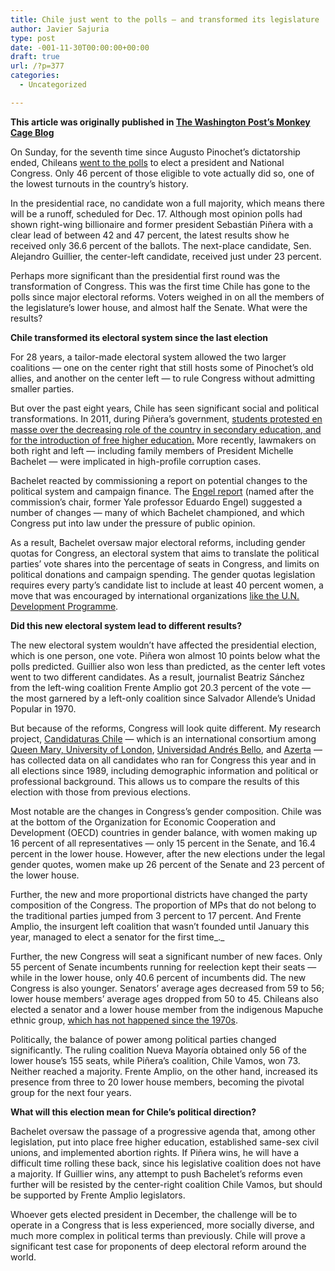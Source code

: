 ```yaml
---
title: Chile just went to the polls — and transformed its legislature
author: Javier Sajuria
type: post
date: -001-11-30T00:00:00+00:00
draft: true
url: /?p=377
categories:
  - Uncategorized

---
```

**This article was originally published in [The Washington Post&#8217;s Monkey Cage Blog][1]**

On Sunday, for the seventh time since Augusto Pinochet’s dictatorship ended, Chileans [went to the polls][2] to elect a president and National Congress. Only 46 percent of those eligible to vote actually did so, one of the lowest turnouts in the country’s history.

In the presidential race, no candidate won a full majority, which means there will be a runoff, scheduled for Dec. 17. Although most opinion polls had shown right-wing billionaire and former president Sebastián Piñera with a clear lead of between 42 and 47 percent, the latest results show he received only 36.6 percent of the ballots. The next-place candidate, Sen. Alejandro Guillier, the center-left candidate, received just under 23 percent.

Perhaps more significant than the presidential first round was the transformation of Congress. This was the first time Chile has gone to the polls since major electoral reforms. Voters weighed in on all the members of the legislature’s lower house, and almost half the Senate. What were the results?

**Chile transformed its electoral system since the last election**

For 28 years, a tailor-made electoral system allowed the two larger coalitions — one on the center right that still hosts some of Pinochet’s old allies, and another on the center left — to rule Congress without admitting smaller parties.

But over the past eight years, Chile has seen significant social and political transformations. In 2011, during Piñera’s government, [students protested en masse over the decreasing role of the country in secondary education, and for the introduction of free higher education.][3] More recently, lawmakers on both right and left — including family members of President Michelle Bachelet — were implicated in high-profile corruption cases.

Bachelet reacted by commissioning a report on potential changes to the political system and campaign finance. The [Engel report][4] (named after the commission’s chair, former Yale professor Eduardo Engel) suggested a number of changes — many of which Bachelet championed, and which Congress put into law under the pressure of public opinion.

As a result, Bachelet oversaw major electoral reforms, including gender quotas for Congress, an electoral system that aims to translate the political parties’ vote shares into the percentage of seats in Congress, and limits on political donations and campaign spending. The gender quotas legislation requires every party’s candidate list to include at least 40 percent women, a move that was encouraged by international organizations [like the U.N. Development Programme][5].

**Did this new electoral system lead to different results?**

The new electoral system wouldn’t have affected the presidential election, which is one person, one vote. Piñera won almost 10 points below what the polls predicted. Guillier also won less than predicted, as the center left votes went to two different candidates. As a result, journalist Beatriz Sánchez from the left-wing coalition Frente Amplio got 20.3 percent of the vote — the most garnered by a left-only coalition since Salvador Allende’s Unidad Popular in 1970.

But because of the reforms, Congress will look quite different. My research project, [Candidaturas Chile][6] — which is an international consortium among [Queen Mary, University of London][7], [Universidad Andrés Bello][8], and [Azerta][9] — has collected data on all candidates who ran for Congress this year and in all elections since 1989, including demographic information and political or professional background. This allows us to compare the results of this election with those from previous elections.

Most notable are the changes in Congress’s gender composition. Chile was at the bottom of the Organization for Economic Cooperation and Development (OECD) countries in gender balance, with women making up 16 percent of all representatives — only 15 percent in the Senate, and 16.4 percent in the lower house. However, after the new elections under the legal gender quotes, women make up 26 percent of the Senate and 23 percent of the lower house.

Further, the new and more proportional districts have changed the party composition of the Congress. The proportion of MPs that do not belong to the traditional parties jumped from 3 percent to 17 percent. And Frente Amplio, the insurgent left coalition that wasn’t founded until January this year, managed to elect a senator for the first time_._

Further, the new Congress will seat a significant number of new faces. Only 55 percent of Senate incumbents running for reelection kept their seats — while in the lower house, only 40.6 percent of incumbents did. The new Congress is also younger. Senators’ average ages decreased from 59 to 56; lower house members’ average ages dropped from 50 to 45. Chileans also elected a senator and a lower house member from the indigenous Mapuche ethnic group, [which has not happened since the 1970s][10].

<div id="f0Ib4pZIZgmwyq" class="moat-trackable pb-f-theme-normal pb-f-dehydrate-false pb-f-async-true pb-feature pb-layout-item pb-f-page-newsletter-inLine injected-by-front-end" data-chain-name="no-name" data-feature-name="no-name" data-feature-id="page/newsletter-inLine" data-pb-fingerprint="0fN82iUwHp7">
  <div class="border-bottom- border-bottom- nl-top-hairline">
    <div class="pb-subscribe pb-subscribe-promo pb-subscribe-newsletter pb-font-smoothing showSubscription">
      <div class="pb-subscribe-button">
      </div>
    </div>
  </div>
</div>

Politically, the balance of power among political parties changed significantly. The ruling coalition Nueva Mayoría obtained only 56 of the lower house’s 155 seats, while Piñera’s coalition, Chile Vamos, won 73. Neither reached a majority. Frente Amplio, on the other hand, increased its presence from three to 20 lower house members, becoming the pivotal group for the next four years.

**What will this election mean for Chile’s political direction?**

Bachelet oversaw the passage of a progressive agenda that, among other legislation, put into place free higher education, established same-sex civil unions, and implemented abortion rights. If Piñera wins, he will have a difficult time rolling these back, since his legislative coalition does not have a majority. If Guillier wins, any attempt to push Bachelet’s reforms even further will be resisted by the center-right coalition Chile Vamos, but should be supported by Frente Amplio legislators.

Whoever gets elected president in December, the challenge will be to operate in a Congress that is less experienced, more socially diverse, and much more complex in political terms than previously. Chile will prove a significant test case for proponents of deep electoral reform around the world.

 [1]: https://www.washingtonpost.com/news/monkey-cage/wp/2017/11/21/chile-just-went-to-the-polls-and-transformed-its-legislature/?utm_term=.ba66d4f05cb0
 [2]: http://santiagotimes.cl/2017/11/20/chile-elections-2017-pinera-wins-first-round-of-chile-election-faces-runoff/
 [3]: http://www.bbc.co.uk/news/world-latin-america-14487555
 [4]: http://consejoanticorrupcion.cl/informe/
 [5]: http://www.cl.undp.org/content/chile/es/home/presscenter/articles/2017/03/27/-c-mo-aseguramos-la-participaci-n-de-las-mujeres-en-pol-tica-implementaci-n-del-criterio-de-paridad-en-las-pr-ximas-elecciones-en-chile.html
 [6]: http://www.candidaturaschile.cl/
 [7]: http://www.qmul.ac.uk/
 [8]: http://www.unab.cl/
 [9]: http://www.azerta.cl/
 [10]: http://www.puntofinal.cl/667/rosendo.php